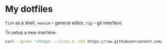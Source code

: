 # My dotfiles

`fish` as a shell, `neovim` – general editor, `tig` – git interface

To setup a new machine:

```bash
curl --proto '=https' --tlsv1.2 -sSf https://raw.githubusercontent.com/zummenix/dotfiles/master/scripts/bootstrap | bash
```
